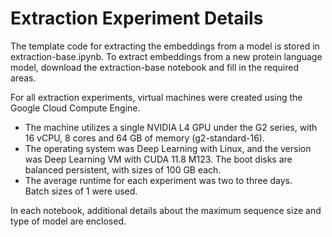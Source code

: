 # Extraction Experiment Details
The template code for extracting the embeddings from a model is stored in extraction-base.ipynb.
To extract embeddings from a new protein language model, download the extraction-base notebook and fill in the required areas. 

For all extraction experiments, virtual machines were created using the Google Cloud Compute Engine.
- The machine utilizes a single NVIDIA L4 GPU under the G2 series, with 16 vCPU, 8 cores and 64 GB of memory (g2-standard-16).
- The operating system was Deep Learning with Linux, and the version was Deep Learning VM with CUDA 11.8 M123. The boot disks are balanced persistent, with sizes of 100 GB each.
- The average runtime for each experiment was two to three days.  
Batch sizes of 1 were used. 

In each notebook, additional details about the maximum sequence size and type of model are enclosed. 
